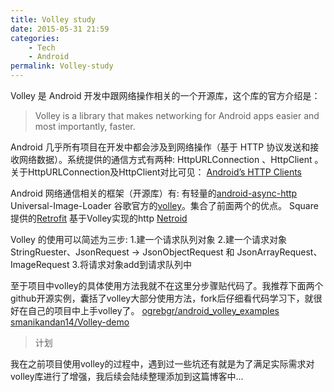 ```yaml
---
title: Volley study
date: 2015-05-31 21:59
categories: 
    - Tech
    - Android
permalink: Volley-study
---
```


Volley 是 Android 开发中跟网络操作相关的一个开源库，这个库的官方介绍是：

>Volley is a library that makes networking for Android apps
easier and most importantly, faster.

Android 几乎所有项目在开发中都会涉及到网络操作（基于 HTTP 协议发送和接收网络数据）。系统提供的通信方式有两种: HttpURLConnection 、HttpClient 。关于HttpURLConnection及HttpClient对比可见： [Android’s HTTP Clients](http://android-developers.blogspot.com/2011/09/androids-http-clients.html)

Android 网络通信相关的框架（开源库）有:
有轻量的[android-async-http](http://loopj.com/android-async-http/)
Universal-Image-Loader
谷歌官方的[volley](https://android.googlesource.com/platform/frameworks/volley/)。集合了前面两个的优点。
Square提供的[Retrofit](http://square.github.io/retrofit/)
基于Volley实现的http [Netroid](https://github.com/vince-styling/Netroid)

Volley 的使用可以简述为三步:
1.建一个请求队列对象
2.建一个请求对象 StringRuester、JsonRequest -> JsonObjectRequest 和 JsonArrayRequest、ImageRequest
3.将请求对象add到请求队列中

至于项目中volley的具体使用方法我就不在这里分步骤贴代码了。我推荐下面两个github开源实例，囊括了volley大部分使用方法，fork后仔细看代码学习下，就很好在自己的项目中上手volley了。
[ogrebgr/android_volley_examples](https://github.com/ogrebgr/android_volley_examples)
[smanikandan14/Volley-demo](https://github.com/smanikandan14/Volley-demo)

>计划

我在之前项目使用volley的过程中，遇到过一些坑还有就是为了满足实际需求对volley库进行了增强，我后续会陆续整理添加到这篇博客中...